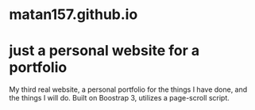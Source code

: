 # matan157.github.io
# just a personal website for a portfolio
My third real website, a personal portfolio for the things I have done, and the things I will do.
Built on Boostrap 3, utilizes a page-scroll script. 
